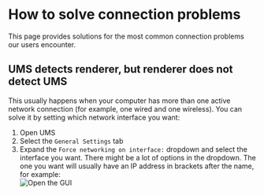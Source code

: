 # How to solve connection problems

This page provides solutions for the most common connection problems our users encounter.

## UMS detects renderer, but renderer does not detect UMS

This usually happens when your computer has more than one active network connection (for example, one wired and one wireless). You can solve it by setting which network interface you want:

1. Open UMS
2. Select the `General Settings` tab
3. Expand the `Force networking on interface:` dropdown and select the interface you want. There might be a lot of options in the dropdown. The one you want will usually have an IP address in brackets after the name, for example:  
   ![Open the GUI](./img/how-to-solve-connection-problems.png)